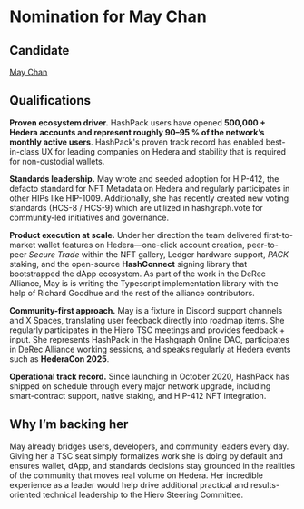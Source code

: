 # Nomination for May Chan

## Candidate  
[May Chan](https://github.com/may-hashpack)

## Qualifications

**Proven ecosystem driver.** HashPack users have opened **500,000 + Hedera accounts and represent roughly 90–95 % of the network’s monthly active users**. HashPack's proven track record has enabled best-in-class UX for leading companies on Hedera and stability that is required for non-custodial wallets.

**Standards leadership.** May wrote and seeded adoption for HIP-412, the defacto standard for NFT Metadata on Hedera and regularly participates in other HIPs like HIP-1009. Additionally, she has recently created new voting standards (HCS-8 / HCS-9) which are utilized in hashgraph.vote for community-led initiatives and governance. 

**Product execution at scale.** Under her direction the team delivered first-to-market wallet features on Hedera—one-click account creation, peer-to-peer *Secure Trade* within the NFT gallery, Ledger hardware support, *PACK* staking, and the open-source **HashConnect** signing library that bootstrapped the dApp ecosystem. As part of the work in the DeRec Alliance, May is is writing the Typescript implementation library with the help of Richard Goodhue and the rest of the alliance contributors.

**Community-first approach.** May is a fixture in Discord support channels and X Spaces, translating user feedback directly into roadmap items. She regularly participates in the Hiero TSC meetings and provides feedback + input. She represents HashPack in the Hashgraph Online DAO, participates in DeRec Alliance working sessions, and speaks regularly at Hedera events such as **HederaCon 2025**. 

**Operational track record.** Since launching in October 2020, HashPack has shipped on schedule through every major network upgrade, including smart-contract support, native staking, and HIP-412 NFT integration.

## Why I’m backing her

May already bridges users, developers, and community leaders every day. Giving her a TSC seat simply formalizes work she is doing by default and ensures wallet, dApp, and standards decisions stay grounded in the realities of the community that moves real volume on Hedera. Her incredible experience as a leader would help drive additional practical and results-oriented technical leadership to the Hiero Steering Committee. 
